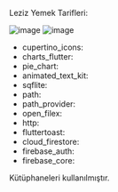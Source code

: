 Leziz Yemek Tarifleri: 

![image](https://github.com/enbayy/Leziz_Yemek_Tarifleri/assets/103318928/754f4534-f8e3-444c-a92d-c852853428be)
![image](https://github.com/enbayy/Leziz_Yemek_Tarifleri/assets/103318928/d1679888-d300-413e-bbe9-5d9e2b921736)

- cupertino_icons:
- charts_flutter:
- pie_chart:
- animated_text_kit:
- sqflite:
- path:
- path_provider:
- open_filex:
- http:
- fluttertoast:
- cloud_firestore:
- firebase_auth:
- firebase_core:

Kütüphaneleri kullanılmıştır.
